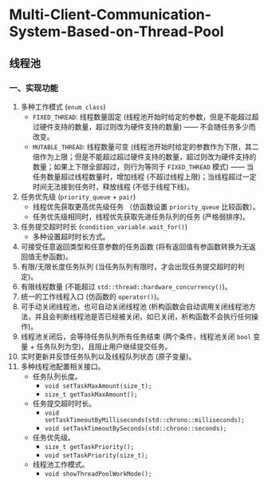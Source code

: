# Multi-Client-Communication-System-Based-on-Thread-Pool

## 线程池

### 一、实现功能
1. 多种工作模式 (```enum class```)
   - ```FIXED_THREAD```: 线程数量固定 (线程池开始时给定的参数，但是不能超过超过硬件支持的数量，超过则改为硬件支持的数量) —— 不会随任务多少而改变。
   - ```MUTABLE_THREAD```: 线程数量可变 (线程池开始时给定的参数作为下限，其二倍作为上限；但是不能超过超过硬件支持的数量，超过则改为硬件支持的数量；如果上下限全部超过，则行为等同于 ```FIXED_THREAD``` 模式) —— 当任务数量超过线程数量时，增加线程 (不超过线程上限)；当线程超过一定时间无法接到任务时，释放线程 (不低于线程下线)。
2. 任务优先级 (```priority_queue``` + ```pair```)
    - 线程优先获取更高优先级任务 （仿函数设置 ```priority_queue``` 比较函数）。
    - 任务优先级相同时，线程优先获取先进任务队列的任务 (严格弱排序)。
3. 任务提交超时时长 (```condition_variable.wait_for()```)
	- 多种设置超时时长方式。
4. 可接受任意返回类型和任意参数的任务函数 (将有返回值有参函数转换为无返回值无参函数)。
5. 有限/无限长度任务队列 (当任务队列有限时，才会出现任务提交超时的判定)。
6. 有限线程数量 (不能超过 ```std::thread::hardware_concurrency()```)。
7. 统一的工作线程入口 (仿函数的 ```operator()```)。
8. 可手动关闭线程池，也可自动关闭线程池 (析构函数会自动调用关闭线程池方法，并且会判断线程池是否已经被关闭，如已关闭，析构函数不会执行任何操作)。
9. 线程池关闭后，会等待任务队列所有任务结束 (两个条件，线程池关闭 ```bool``` 变量 + 任务队列为空)，且阻止用户继续提交任务。
10. 实时更新并反馈任务队列以及线程队列状态 (原子变量)。
11. 多种线程池配置相关接口。
	- 任务队列长度。
    	- ```void setTaskMaxAmount(size_t);```
    	- ```size_t getTaskMaxAmount();```
	- 任务提交超时时长。
    	-  ```void setTaskTimeoutByMilliseconds(std::chrono::milliseconds);```
    	-  ```void setTaskTimeoutBySeconds(std::chrono::seconds);```
	- 任务优先级。
    	- ```size_t getTaskPriority();```
    	- ```void setTaskPriority(size_t);```
	- 线程池工作模式。
    	- ```void showThreadPoolWorkMode();```